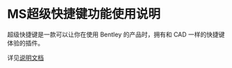 # MS超级快捷键功能使用说明

超级快捷键是一款可以让你在使用 Bentley 的产品时，拥有和 CAD 一样的快捷键体验的插件。

详见[说明文档](https://galens.uamazing.cn/posts/2021/192XQSC.html)